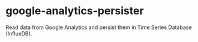 # google-analytics-persister

Read data from Google Analytics and persist them in Time Series Database (InfluxDB).

